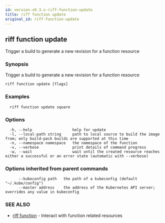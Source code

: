 ```yaml
---
id: version-v0.3.x-riff-function-update
title: riff function update
original_id: riff-function-update
---
```

## riff function update

Trigger a build to generate a new revision for a function resource

### Synopsis

Trigger a build to generate a new revision for a function resource

```
riff function update [flags]
```

### Examples

```
  riff function update square
```

### Options

```
  -h, --help                  help for update
  -l, --local-path string     path to local source to build the image from; only build-pack builds are supported at this time
  -n, --namespace namespace   the namespace of the function
  -v, --verbose               print details of command progress
  -w, --wait                  wait until the created resource reaches either a successful or an error state (automatic with --verbose)
```

### Options inherited from parent commands

```
      --kubeconfig path   the path of a kubeconfig (default "~/.kube/config")
      --master address    the address of the Kubernetes API server; overrides any value in kubeconfig
```

### SEE ALSO

* [riff function](riff_function.md)	 - Interact with function related resources


